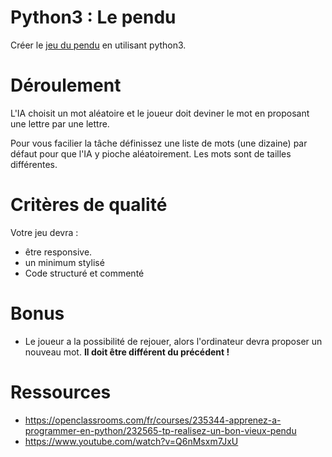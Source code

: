 # Python3 : Le pendu 

Créer le <a href="https://fr.wikipedia.org/wiki/Le_pendu_(jeu)">jeu du pendu</a> en utilisant python3.

# Déroulement 

L'IA choisit un mot aléatoire et le joueur doit deviner le mot en proposant une lettre par une lettre. 

Pour vous facilier la tâche définissez une liste de mots (une dizaine) par défaut pour que l'IA y pioche aléatoirement. Les mots sont de tailles différentes.

# Critères de qualité

Votre jeu devra :

- être responsive. 
- un minimum stylisé
- Code structuré et commenté

# Bonus

- Le joueur a la possibilité de rejouer, alors l'ordinateur devra proposer un nouveau mot. **Il doit être différent du précédent !**

# Ressources 

- https://openclassrooms.com/fr/courses/235344-apprenez-a-programmer-en-python/232565-tp-realisez-un-bon-vieux-pendu
- https://www.youtube.com/watch?v=Q6nMsxm7JxU
